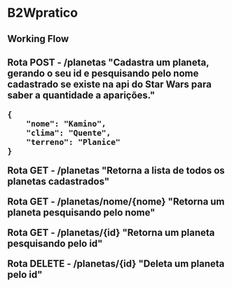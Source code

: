 # B2Wpratico

<h2>Working Flow<h2/>

Rota POST - /planetas "Cadastra um planeta, gerando o seu id e pesquisando pelo nome cadastrado se existe na api do Star Wars para saber a quantidade a aparições."

```
{
    "nome": "Kamino",
    "clima": "Quente",
    "terreno": "Planice"
}
```

Rota GET - /planetas "Retorna a lista de todos os planetas cadastrados"

Rota GET - /planetas/nome/{nome} "Retorna um planeta pesquisando pelo nome"

Rota GET - /planetas/{id} "Retorna um planeta pesquisando pelo id"

Rota DELETE - /planetas/{id} "Deleta um planeta pelo id"
